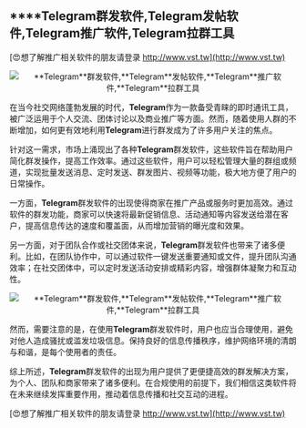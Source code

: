 ## ****Telegram**群发软件,**Telegram**发帖软件,**Telegram**推广软件,**Telegram**拉群工具**

[😍想了解推广相关软件的朋友请登录 http://www.vst.tw](http://www.vst.tw)

 <center><img src="https://vst.tw/MP4/tuiguang/png/3.png" alt="**Telegram**群发软件,**Telegram**发帖软件,**Telegram**推广软件,**Telegram**拉群工具"></center>

在当今社交网络蓬勃发展的时代，**Telegram**作为一款备受青睐的即时通讯工具，被广泛运用于个人交流、团体讨论以及商业推广等方面。然而，随着使用人群的不断增加，如何更有效地利用**Telegram**进行群发成为了许多用户关注的焦点。

针对这一需求，市场上涌现出了各种**Telegram**群发软件，这些软件旨在帮助用户简化群发操作，提高工作效率。通过这些软件，用户可以轻松管理大量的群组或频道，实现批量发送消息、定时发送、群发图片、视频等功能，极大地方便了用户的日常操作。

一方面，**Telegram**群发软件的出现使得商家在推广产品或服务时更加高效。通过软件的群发功能，商家可以快速将最新促销信息、活动通知等内容发送给潜在客户，提高信息传达的速度和覆盖面，从而增加营销的曝光度和效果。

另一方面，对于团队合作或社交团体来说，**Telegram**群发软件也带来了诸多便利。比如，在团队协作中，可以通过软件一键发送重要通知或文件，提升团队沟通效率；在社交团体中，可以定时发送活动安排或精彩内容，增强群体凝聚力和互动性。

 <center><img src="https://vst.tw/MP4/tuiguang/png/7.png" alt="**Telegram**群发软件,**Telegram**发帖软件,**Telegram**推广软件,**Telegram**拉群工具"></center>

然而，需要注意的是，在使用**Telegram**群发软件时，用户也应当合理使用，避免对他人造成骚扰或滥发垃圾信息。保持良好的信息传播秩序，维护网络环境的清朗与和谐，是每个使用者的责任。

综上所述，**Telegram**群发软件的出现为用户提供了更便捷高效的群发解决方案，为个人、团队和商家带来了诸多便利。在合规使用的前提下，我们相信这类软件将在未来继续发挥重要作用，推动着信息传播和社交互动的进程。

[😍想了解推广相关软件的朋友请登录 http://www.vst.tw](http://www.vst.tw)



